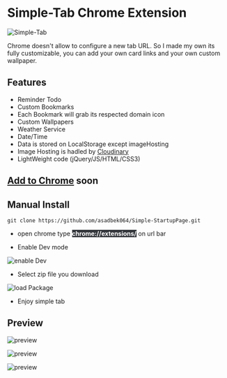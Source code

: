 # Simple-Tab Chrome Extension 

![Simple-Tab](http://res.cloudinary.com/dhl6hc7bs/image/upload/v1609206232/simple_startup/ut0pokoahmwegethwz9r.png)

Chrome doesn't allow to configure a new tab URL. So I made my own its fully customizable, you can add your own card links and your own custom wallpaper.

## Features
* Reminder Todo
* Custom Bookmarks
* Each Bookmark will grab its respected domain icon
* Custom Wallpapers
* Weather Service
* Date/Time 
* Data is stored on LocalStorage except imageHosting 
* Image Hosting is hadled by [Cloudinary]("https://cloudinary.com/")
* LightWeight code (jQuery/JS/HTML/CSS3)

## [Add to Chrome]() soon
## Manual Install
```  
git clone https://github.com/asadbek064/Simple-StartupPage.git 
```
- open chrome type <span style=" font-weight: bold;color:white; background-color:  #34373C" >chrome://extensions/</span> on url bar

- Enable Dev mode  

![enable Dev](http://res.cloudinary.com/dhl6hc7bs/image/upload/v1609205931/simple_startup/dtsevnvjp9y1oj4rzs0m.png)

- Select zip file you download

![load Package](https://res.cloudinary.com/dhl6hc7bs/image/upload/v1609206073/simple_startup/cyd37f0ebwcp5me9bphu.png)

- Enjoy simple tab
## Preview 
![preview](https://res.cloudinary.com/dhl6hc7bs/image/upload/v1609207719/simple_startup/chrome-extension___fibilkjmgcbcfpheklmpoldhfdbmlbpp_simple_tab.html_oumd7t.png)

![preview](http://res.cloudinary.com/dhl6hc7bs/image/upload/v1609268959/simple_startup/sa0xqwe2susthrzdmhns.png)

![preview](https://res.cloudinary.com/dhl6hc7bs/image/upload/v1609207719/simple_startup/chrome-extension___fibilkjmgcbcfpheklmpoldhfdbmlbpp_simple_tab.html_2_rjtzh2.png)


